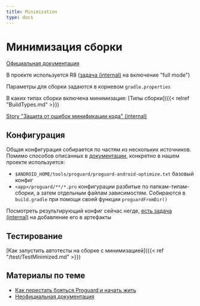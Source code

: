 ```yaml
---
title: Minimization
type: docs
---
```


# Минимизация сборки

[Официальная документация](https://developer.android.com/studio/build/shrink-code#shrink-code)

В проекте используется R8 ([задача (internal)](http://links.k.avito.ru/MBS6221) на включение "full mode")

Параметры для сборки задаются в корневом `gradle.properties`

В каких типах сборки включена минимизация: [Типы сборки]({{< relref "BuildTypes.md" >}})

[Story "Защита от ошибок минификации кода" (internal)](http://links.k.avito.ru/MBS6605) 

## Конфигурация

Общая конфигурация собирается по частям из нескольких источников. 
Помимо способов описанных в [документации](https://developer.android.com/studio/build/shrink-code#configuration-files), конкретно в нашем проекте используется:

- `$ANDROID_HOME/tools/proguard/proguard-android-optimize.txt` базовый конфиг
- `<app>/proguard/**/*.pro` конфигурации разбитые по папкам-типам-сборки, а затем отдельным файлам зависимостям.
Собираются в `build.gradle` при помощи своей функции `proguardFromDir()`

Посмотреть результирующий конфиг сейчас негде, [есть задача (internal)](http://links.k.avito.ru/MBS7105) на добавление его в артефакты

## Тестирование

[Как запустить автотесты на сборке с минимизацией]({{< ref "/test/TestMinimized.md" >}})

## Материалы по теме

- [Как перестать бояться Proguard и начать жить](https://habr.com/ru/post/415499/)
- [Неофициальная документация](https://r8-docs.preemptive.com/)
